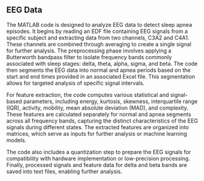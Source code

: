 ## EEG Data

The MATLAB code is designed to analyze EEG data to detect sleep apnea episodes. It begins by reading an EDF file containing EEG signals from a specific subject and extracting data from two channels, C3A2 and C4A1. These channels are combined through averaging to create a single signal for further analysis. The preprocessing phase involves applying a Butterworth bandpass filter to isolate frequency bands commonly associated with sleep stages: delta, theta, alpha, sigma, and beta. The code then segments the EEG data into normal and apnea periods based on the start and end times provided in an associated Excel file. This segmentation allows for targeted analysis of specific signal intervals.

For feature extraction, the code computes various statistical and signal-based parameters, including energy, kurtosis, skewness, interquartile range (IQR), activity, mobility, mean absolute deviation (MAD), and complexity. These features are calculated separately for normal and apnea segments across all frequency bands, capturing the distinct characteristics of the EEG signals during different states. The extracted features are organized into matrices, which serve as inputs for further analysis or machine learning models.

The code also includes a quantization step to prepare the EEG signals for compatibility with hardware implementation or low-precision processing. Finally, processed signals and feature data for delta and beta bands are saved into text files, enabling further analysis. 
